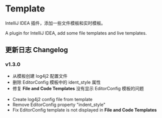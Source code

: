 # Template

IntelliJ IDEA 插件，添加一些文件模板和实时模板。

A plugin for IntelliJ IDEA, add some file templates and live templates.

## 更新日志 Changelog

### v1.3.0

- 从模板创建 log4j2 配置文件
- 删除 EditorConfig 模板中的 ident_style 属性
- 修复 **File and Code Templates** 没有显示 EditorConfig 模板的问题
<br><br>
- Create log4j2 config file from template
- Remove EditorConfig property "indent_style"
- Fix EditorConfig template is not displayed in **File and Code Templates**
